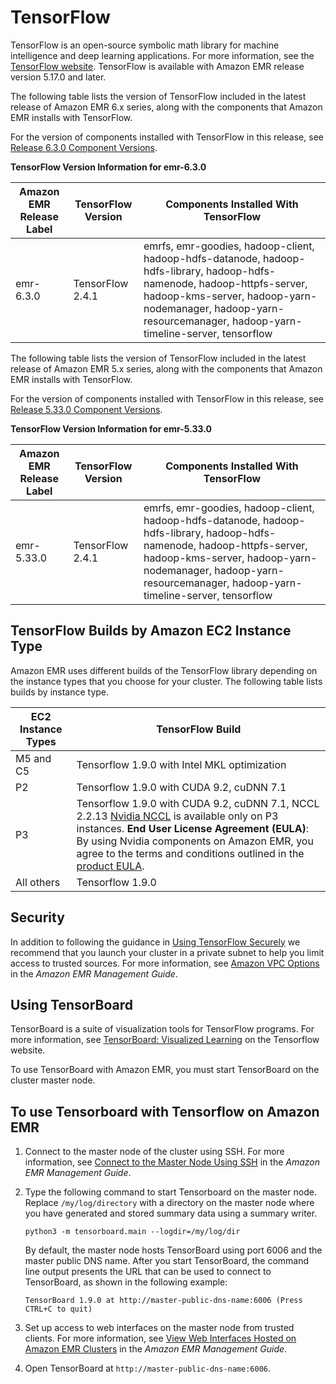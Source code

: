 # TensorFlow<a name="emr-tensorflow"></a>

TensorFlow is an open\-source symbolic math library for machine intelligence and deep learning applications\. For more information, see the [TensorFlow website](https://www.tensorflow.org/)\. TensorFlow is available with Amazon EMR release version 5\.17\.0 and later\.

The following table lists the version of TensorFlow included in the latest release of Amazon EMR 6\.x series, along with the components that Amazon EMR installs with TensorFlow\.

For the version of components installed with TensorFlow in this release, see [Release 6\.3\.0 Component Versions](emr-release-6x.md#emr-630-release)\.


**TensorFlow Version Information for emr\-6\.3\.0**  

| Amazon EMR Release Label | TensorFlow Version | Components Installed With TensorFlow | 
| --- | --- | --- | 
| emr\-6\.3\.0 | TensorFlow 2\.4\.1 | emrfs, emr\-goodies, hadoop\-client, hadoop\-hdfs\-datanode, hadoop\-hdfs\-library, hadoop\-hdfs\-namenode, hadoop\-httpfs\-server, hadoop\-kms\-server, hadoop\-yarn\-nodemanager, hadoop\-yarn\-resourcemanager, hadoop\-yarn\-timeline\-server, tensorflow | 

The following table lists the version of TensorFlow included in the latest release of Amazon EMR 5\.x series, along with the components that Amazon EMR installs with TensorFlow\.

For the version of components installed with TensorFlow in this release, see [Release 5\.33\.0 Component Versions](emr-release-5x.md#emr-5330-release)\.


**TensorFlow Version Information for emr\-5\.33\.0**  

| Amazon EMR Release Label | TensorFlow Version | Components Installed With TensorFlow | 
| --- | --- | --- | 
| emr\-5\.33\.0 | TensorFlow 2\.4\.1 | emrfs, emr\-goodies, hadoop\-client, hadoop\-hdfs\-datanode, hadoop\-hdfs\-library, hadoop\-hdfs\-namenode, hadoop\-httpfs\-server, hadoop\-kms\-server, hadoop\-yarn\-nodemanager, hadoop\-yarn\-resourcemanager, hadoop\-yarn\-timeline\-server, tensorflow | 

## TensorFlow Builds by Amazon EC2 Instance Type<a name="w138aac57c17"></a>

Amazon EMR uses different builds of the TensorFlow library depending on the instance types that you choose for your cluster\. The following table lists builds by instance type\.


| EC2 Instance Types | TensorFlow Build | 
| --- | --- | 
|  M5 and C5  |  Tensorflow 1\.9\.0 with Intel MKL optimization  | 
|  P2  |  Tensorflow 1\.9\.0 with CUDA 9\.2, cuDNN 7\.1  | 
|  P3  |  Tensorflow 1\.9\.0 with CUDA 9\.2, cuDNN 7\.1, NCCL 2\.2\.13 [Nvidia NCCL](https://developer.nvidia.com/nccl) is available only on P3 instances\. **End User License Agreement \(EULA\)**: By using Nvidia components on Amazon EMR, you agree to the terms and conditions outlined in the [product EULA](https://d7umqicpi7263.cloudfront.net/eula/product/d0199cf7-a04a-4204-be4d-dc3e2af678af/5b36dd71-7d6e-4d97-a8f7-013d3eccec70.txt)\.  | 
|  All others  |  Tensorflow 1\.9\.0  | 

## Security<a name="w138aac57c19"></a>

In addition to following the guidance in [Using TensorFlow Securely](https://github.com/tensorflow/tensorflow/blob/master/SECURITY.md) we recommend that you launch your cluster in a private subnet to help you limit access to trusted sources\. For more information, see [Amazon VPC Options](https://docs.aws.amazon.com/emr/latest/ManagementGuide/emr-clusters-in-a-vpc.html#emr-vpc-private-subnet) in the *Amazon EMR Management Guide*\.

## Using TensorBoard<a name="emr-tensorflow-tensorboard"></a>

TensorBoard is a suite of visualization tools for TensorFlow programs\. For more information, see [TensorBoard: Visualized Learning](https://www.tensorflow.org/get_started/summaries_and_tensorboard) on the Tensorflow website\.

To use TensorBoard with Amazon EMR, you must start TensorBoard on the cluster master node\.

## To use Tensorboard with Tensorflow on Amazon EMR

1. Connect to the master node of the cluster using SSH\. For more information, see [Connect to the Master Node Using SSH](https://docs.aws.amazon.com/emr/latest/ManagementGuide/emr-connect-master-node-ssh.html) in the *Amazon EMR Management Guide*\.

1. Type the following command to start Tensorboard on the master node\. Replace `/my/log/directory` with a directory on the master node where you have generated and stored summary data using a summary writer\.

   ```
   python3 -m tensorboard.main --logdir=/my/log/dir
   ```

   By default, the master node hosts TensorBoard using port 6006 and the master public DNS name\. After you start TensorBoard, the command line output presents the URL that can be used to connect to TensorBoard, as shown in the following example:

   ```
   TensorBoard 1.9.0 at http://master-public-dns-name:6006 (Press CTRL+C to quit)
   ```

1. Set up access to web interfaces on the master node from trusted clients\. For more information, see [View Web Interfaces Hosted on Amazon EMR Clusters](https://docs.aws.amazon.com/emr/latest/ManagementGuide/emr-web-interfaces.html) in the *Amazon EMR Management Guide*\.

1. Open TensorBoard at `http://master-public-dns-name:6006`\.